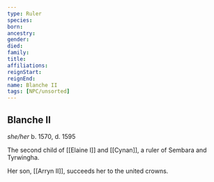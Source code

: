 ```yaml
---
type: Ruler
species:
born:
ancestry:
gender:
died:
family:
title:
affiliations:
reignStart:
reignEnd:
name: Blanche II
tags: [NPC/unsorted]
---
```

## Blanche II
*she/her* b. 1570, d. 1595

The second child of [[Elaine I]] and [[Cynan]], a ruler of Sembara and Tyrwingha.

Her son, [[Arryn II]], succeeds her to the united crowns.
